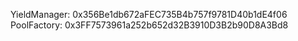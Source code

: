 
YieldManager: 0x356Be1db672aFEC735B4b757f9781D40b1dE4f06
PoolFactory: 0x3FF7573961a252b652d32B3910D3B2b90D8A3Bd8